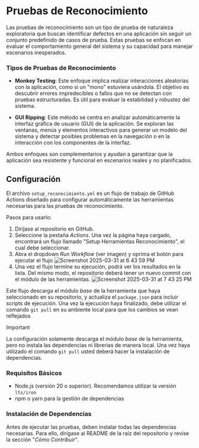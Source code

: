 # Pruebas de Reconocimiento

Las pruebas de reconocimiento son un tipo de prueba de naturaleza exploratoria que buscan identificar defectos en una aplicación sin seguir un conjunto predefinido de casos de prueba. Estas pruebas se enfocan en evaluar el comportamiento general del sistema y su capacidad para manejar escenarios inesperados.


### Tipos de Pruebas de Reconocimiento

- **Monkey Testing**: Este enfoque implica realizar interacciones aleatorias con la aplicación, como si un "mono" estuviera usándola. El objetivo es descubrir errores impredecibles o fallos que no se detectan con pruebas estructuradas. Es útil para evaluar la estabilidad y robustez del sistema.

- **GUI Ripping**: Este método se centra en analizar automáticamente la interfaz gráfica de usuario (GUI) de la aplicación. Se exploran las ventanas, menús y elementos interactivos para generar un modelo del sistema y detectar posibles problemas en la navegación o en la interacción con los componentes de la interfaz.

Ambos enfoques son complementarios y ayudan a garantizar que la aplicación sea resistente y funcional en escenarios reales y no planificados.


## Configuración

El archivo `setup_reconocimiento.yml` es un flujo de trabajo de GitHub Actions diseñado para configurar automáticamente las herramientas necesarias para las pruebas de reconocimiento.

Pasos para usarlo:

1. Diríjase al repositorio en GitHub.
2. Seleccione la pestaña _Actions_. Una vez la página haya cargado, encontrará un flujo llamado "Setup Herramientas Reconocimiento", el cual debe seleccionar.
3. Abra el dropdown _Run Workflow_ (ver imagen) y oprima el botón para ejecutar el flujo
![Screenshot 2025-03-31 at 6 43 59 PM](https://github.com/user-attachments/assets/0a50a966-1b96-4ff3-94d8-89bb0a6992b2)
4. Una vez el flujo termine su ejecución, podrá ver los resultados en la lista. Del mismo modo, el repositorio deberá tener un nuevo commit con el módulo de las herramientas.
![Screenshot 2025-03-31 at 7 43 25 PM](https://github.com/user-attachments/assets/a34a06c2-1fa0-43e1-847d-fbd86157eafb)

Este flujo descarga el módulo _base_ de la herramienta que haya seleccionado en su repositorio, y actualiza el `package.json` para incluir scripts de ejecución. Una vez la ejecución haya finalizado, debe utilizar el comando `git pull` en su ambiente local para que los cambios se vean reflejados

> [!IMPORTANT]
> La configuración solamente descarga el módulo _base_ de la herramienta, pero no instala las dependencias ni librerias de manera local. Una vez haya utilizado el comando `git pull` usted deberá hacer la instalación de dependencias.


### Requisitos Básicos

- Node.js (versión 20 o superior). Recomendamos utilizar la versión `lts/iron`
- npm o yarn para la gestión de dependencias

### Instalación de Dependencias

Antes de ejecutar las pruebas, deben instalar todas las dependencias necesarias. Para ello, dirígase al README de la raíz del repositorio y revise la sección "_Cómo Contribuir_".
